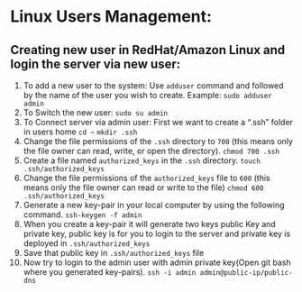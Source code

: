 # Linux Users Management:

## Creating new user in RedHat/Amazon Linux and login the server via new user:
1. To add a new user to the system:
      Use `adduser` command and followed by the name of the user you wish to create.
      Example: `sudo adduser admin`
2. To Switch the new user:
      `sudo su admin`
3. To Connect server via admin user:
      First we want to create a “.ssh” folder in users home
      `cd ~`
      `mkdir .ssh`
4. Change the file permissions of the `.ssh` directory to `700` (this means only the file owner can read, write, or open the directory).
      `chmod 700 .ssh`
5. Create a file named `authorized_keys` in the `.ssh` directory.
      `touch .ssh/authorized_keys`
6. Change the file permissions of the `authorized_keys` file to `600` (this means only the file owner can read or write to the file)
      `chmod 600 .ssh/authorized_keys`
7. Generate a new key-pair in your local computer by using the following command.
      `ssh-keygen -f admin`
8. When you create a key-pair it will generate two keys public Key and private key, public key is for you to login to the server and private key is deployed in `.ssh/authorized_keys`
9. Save that public key in `.ssh/authorized_keys` file
10. Now try to login to the admin user with admin private key(Open git bash where you generated key-pairs).
      `ssh -i admin admin@public-ip/public-dns`
